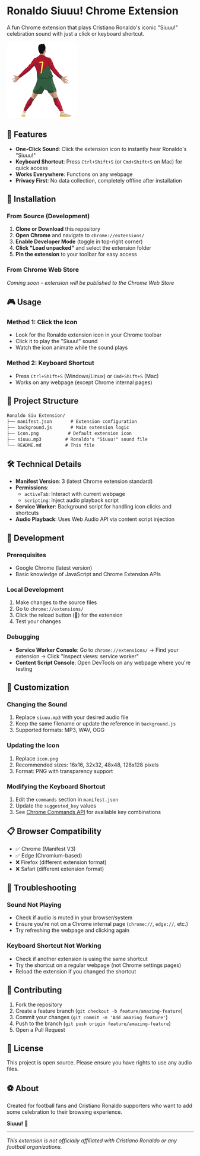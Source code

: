 # Ronaldo Siuuu! Chrome Extension

A fun Chrome extension that plays Cristiano Ronaldo's iconic "Siuuu!" celebration sound with just a click or keyboard shortcut.

![Ronaldo Siuuu!](icon.png)

## 🎵 Features

- **One-Click Sound**: Click the extension icon to instantly hear Ronaldo's "Siuuu!" 
- **Keyboard Shortcut**: Press `Ctrl+Shift+S` (or `Cmd+Shift+S` on Mac) for quick access
- **Works Everywhere**: Functions on any webpage
- **Privacy First**: No data collection, completely offline after installation

## 🚀 Installation

### From Source (Development)

1. **Clone or Download** this repository
2. **Open Chrome** and navigate to `chrome://extensions/`
3. **Enable Developer Mode** (toggle in top-right corner)
4. **Click "Load unpacked"** and select the extension folder
5. **Pin the extension** to your toolbar for easy access

### From Chrome Web Store

*Coming soon - extension will be published to the Chrome Web Store*

## 🎮 Usage

### Method 1: Click the Icon
- Look for the Ronaldo extension icon in your Chrome toolbar
- Click it to play the "Siuuu!" sound
- Watch the icon animate while the sound plays

### Method 2: Keyboard Shortcut
- Press `Ctrl+Shift+S` (Windows/Linux) or `Cmd+Shift+S` (Mac)
- Works on any webpage (except Chrome internal pages)

## 📁 Project Structure

```
Ronaldo Siu Extension/
├── manifest.json       # Extension configuration
├── background.js       # Main extension logic
├── icon.png           # Default extension icon
├── siuuu.mp3         # Ronaldo's "Siuuu!" sound file
└── README.md         # This file
```

## 🛠️ Technical Details

- **Manifest Version**: 3 (latest Chrome extension standard)
- **Permissions**: 
  - `activeTab`: Interact with current webpage
  - `scripting`: Inject audio playback script
- **Service Worker**: Background script for handling icon clicks and shortcuts
- **Audio Playback**: Uses Web Audio API via content script injection

## 🔧 Development

### Prerequisites
- Google Chrome (latest version)
- Basic knowledge of JavaScript and Chrome Extension APIs

### Local Development
1. Make changes to the source files
2. Go to `chrome://extensions/`
3. Click the reload button (🔄) for the extension
4. Test your changes

### Debugging
- **Service Worker Console**: Go to `chrome://extensions/` → Find your extension → Click "Inspect views: service worker"
- **Content Script Console**: Open DevTools on any webpage where you're testing

## 🎨 Customization

### Changing the Sound
1. Replace `siuuu.mp3` with your desired audio file
2. Keep the same filename or update the reference in `background.js`
3. Supported formats: MP3, WAV, OGG

### Updating the Icon
1. Replace `icon.png` 
2. Recommended sizes: 16x16, 32x32, 48x48, 128x128 pixels
3. Format: PNG with transparency support

### Modifying the Keyboard Shortcut
1. Edit the `commands` section in `manifest.json`
2. Update the `suggested_key` values
3. See [Chrome Commands API](https://developer.chrome.com/docs/extensions/reference/commands/) for available key combinations

## 📋 Browser Compatibility

- ✅ Chrome (Manifest V3)
- ✅ Edge (Chromium-based)
- ❌ Firefox (different extension format)
- ❌ Safari (different extension format)

## 🐛 Troubleshooting

### Sound Not Playing
- Check if audio is muted in your browser/system
- Ensure you're not on a Chrome internal page (`chrome://`, `edge://`, etc.)
- Try refreshing the webpage and clicking again


### Keyboard Shortcut Not Working
- Check if another extension is using the same shortcut
- Try the shortcut on a regular webpage (not Chrome settings pages)
- Reload the extension if you changed the shortcut

## 🤝 Contributing

1. Fork the repository
2. Create a feature branch (`git checkout -b feature/amazing-feature`)
3. Commit your changes (`git commit -m 'Add amazing feature'`)
4. Push to the branch (`git push origin feature/amazing-feature`)
5. Open a Pull Request

## 📄 License

This project is open source. Please ensure you have rights to use any audio files.

## ⚽ About

Created for football fans and Cristiano Ronaldo supporters who want to add some celebration to their browsing experience. 

**Siuuu!** 🎉

---

*This extension is not officially affiliated with Cristiano Ronaldo or any football organizations.*